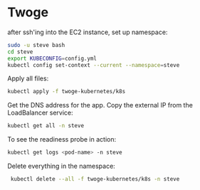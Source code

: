 # Twoge

after ssh'ing into the EC2 instance, set up namespace:

```sh
sudo -u steve bash
cd steve
export KUBECONFIG=config.yml
kubectl config set-context --current --namespace=steve
```

Apply all files:

```sh
kubectl apply -f twoge-kubernetes/k8s
```

Get the DNS address for the app. Copy the external IP from the LoadBalancer service:

```sh
kubectl get all -n steve
```

To see the readiness probe in action:

```sh
kubectl get logs <pod-name> -n steve
```

Delete everything in the namespace:

```sh
 kubectl delete --all -f twoge-kubernetes/k8s -n steve
 ```

